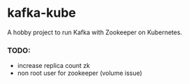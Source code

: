 # kafka-kube

A hobby project to run Kafka with Zookeeper on Kubernetes.


### TODO:
- increase replica count zk
- non root user for zookeeper (volume issue)